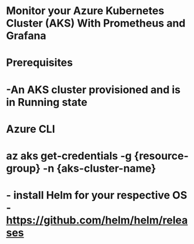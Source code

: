 # Monitor your Azure Kubernetes Cluster (AKS) With Prometheus and Grafana
#
#
#
# Prerequisites
# -An AKS cluster provisioned and is in Running state
# Azure CLI
# az aks get-credentials -g {resource-group} -n {aks-cluster-name}
# 
# - install Helm for your respective OS - https://github.com/helm/helm/releases
